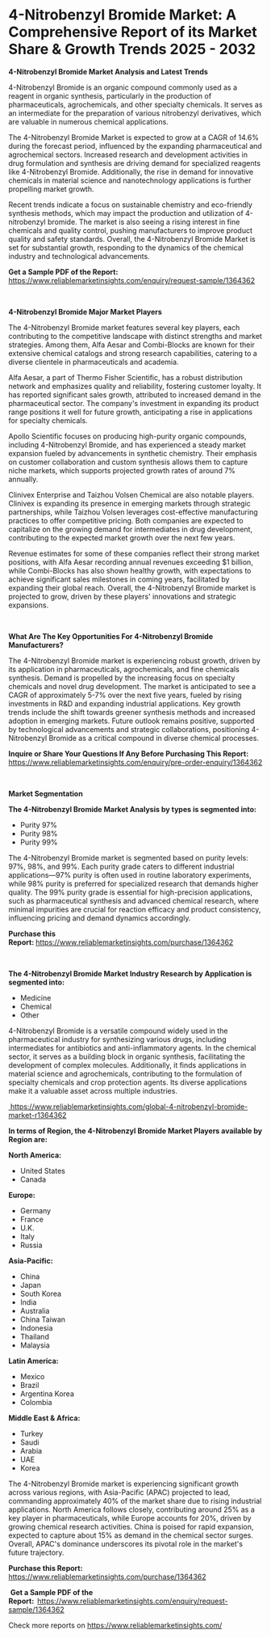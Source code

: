 <p><h1>4-Nitrobenzyl Bromide Market: A Comprehensive Report of its Market Share & Growth Trends 2025 - 2032</h1></p><p><strong>4-Nitrobenzyl Bromide Market Analysis and Latest Trends</strong></p>
<p><p>4-Nitrobenzyl Bromide is an organic compound commonly used as a reagent in organic synthesis, particularly in the production of pharmaceuticals, agrochemicals, and other specialty chemicals. It serves as an intermediate for the preparation of various nitrobenzyl derivatives, which are valuable in numerous chemical applications.</p><p>The 4-Nitrobenzyl Bromide Market is expected to grow at a CAGR of 14.6% during the forecast period, influenced by the expanding pharmaceutical and agrochemical sectors. Increased research and development activities in drug formulation and synthesis are driving demand for specialized reagents like 4-Nitrobenzyl Bromide. Additionally, the rise in demand for innovative chemicals in material science and nanotechnology applications is further propelling market growth. </p><p>Recent trends indicate a focus on sustainable chemistry and eco-friendly synthesis methods, which may impact the production and utilization of 4-nitrobenzyl bromide. The market is also seeing a rising interest in fine chemicals and quality control, pushing manufacturers to improve product quality and safety standards. Overall, the 4-Nitrobenzyl Bromide Market is set for substantial growth, responding to the dynamics of the chemical industry and technological advancements.</p></p>
<p><strong>Get a Sample PDF of the Report:&nbsp;</strong> <a href="https://www.reliablemarketinsights.com/enquiry/request-sample/1364362?utm_campaign=2137&utm_medium=2&utm_source=Github&utm_content=ia&utm_term=03022025&utm_id=4-nitrobenzyl-bromide">https://www.reliablemarketinsights.com/enquiry/request-sample/1364362</a></p>
<p>&nbsp;</p>
<p><strong>4-Nitrobenzyl Bromide Major Market Players</strong></p>
<p><p>The 4-Nitrobenzyl Bromide market features several key players, each contributing to the competitive landscape with distinct strengths and market strategies. Among them, Alfa Aesar and Combi-Blocks are known for their extensive chemical catalogs and strong research capabilities, catering to a diverse clientele in pharmaceuticals and academia.</p><p>Alfa Aesar, a part of Thermo Fisher Scientific, has a robust distribution network and emphasizes quality and reliability, fostering customer loyalty. It has reported significant sales growth, attributed to increased demand in the pharmaceutical sector. The company's investment in expanding its product range positions it well for future growth, anticipating a rise in applications for specialty chemicals.</p><p>Apollo Scientific focuses on producing high-purity organic compounds, including 4-Nitrobenzyl Bromide, and has experienced a steady market expansion fueled by advancements in synthetic chemistry. Their emphasis on customer collaboration and custom synthesis allows them to capture niche markets, which supports projected growth rates of around 7% annually.</p><p>Clinivex Enterprise and Taizhou Volsen Chemical are also notable players. Clinivex is expanding its presence in emerging markets through strategic partnerships, while Taizhou Volsen leverages cost-effective manufacturing practices to offer competitive pricing. Both companies are expected to capitalize on the growing demand for intermediates in drug development, contributing to the expected market growth over the next few years.</p><p>Revenue estimates for some of these companies reflect their strong market positions, with Alfa Aesar recording annual revenues exceeding $1 billion, while Combi-Blocks has also shown healthy growth, with expectations to achieve significant sales milestones in coming years, facilitated by expanding their global reach. Overall, the 4-Nitrobenzyl Bromide market is projected to grow, driven by these players' innovations and strategic expansions.</p></p>
<p>&nbsp;</p>
<p><strong>What Are The Key Opportunities For 4-Nitrobenzyl Bromide Manufacturers?</strong></p>
<p><p>The 4-Nitrobenzyl Bromide market is experiencing robust growth, driven by its application in pharmaceuticals, agrochemicals, and fine chemicals synthesis. Demand is propelled by the increasing focus on specialty chemicals and novel drug development. The market is anticipated to see a CAGR of approximately 5-7% over the next five years, fueled by rising investments in R&D and expanding industrial applications. Key growth trends include the shift towards greener synthesis methods and increased adoption in emerging markets. Future outlook remains positive, supported by technological advancements and strategic collaborations, positioning 4-Nitrobenzyl Bromide as a critical compound in diverse chemical processes.</p></p>
<p><strong>Inquire or Share Your Questions If Any Before Purchasing This Report:</strong> <a href="https://www.reliablemarketinsights.com/enquiry/pre-order-enquiry/1364362?utm_campaign=2137&utm_medium=2&utm_source=Github&utm_content=ia&utm_term=03022025&utm_id=4-nitrobenzyl-bromide">https://www.reliablemarketinsights.com/enquiry/pre-order-enquiry/1364362</a></p>
<p>&nbsp;</p>
<p><strong>Market Segmentation</strong></p>
<p><strong>The 4-Nitrobenzyl Bromide Market Analysis by types is segmented into:</strong></p>
<p><ul><li>Purity 97%</li><li>Purity 98%</li><li>Purity 99%</li></ul></p>
<p><p>The 4-Nitrobenzyl Bromide market is segmented based on purity levels: 97%, 98%, and 99%. Each purity grade caters to different industrial applications—97% purity is often used in routine laboratory experiments, while 98% purity is preferred for specialized research that demands higher quality. The 99% purity grade is essential for high-precision applications, such as pharmaceutical synthesis and advanced chemical research, where minimal impurities are crucial for reaction efficacy and product consistency, influencing pricing and demand dynamics accordingly.</p></p>
<p><strong>Purchase this Report:&nbsp;</strong><a href="https://www.reliablemarketinsights.com/purchase/1364362?utm_campaign=2137&utm_medium=2&utm_source=Github&utm_content=ia&utm_term=03022025&utm_id=4-nitrobenzyl-bromide">https://www.reliablemarketinsights.com/purchase/1364362</a></p>
<p>&nbsp;</p>
<p><strong>The 4-Nitrobenzyl Bromide Market Industry Research by Application is segmented into:</strong></p>
<p><ul><li>Medicine</li><li>Chemical</li><li>Other</li></ul></p>
<p><p>4-Nitrobenzyl Bromide is a versatile compound widely used in the pharmaceutical industry for synthesizing various drugs, including intermediates for antibiotics and anti-inflammatory agents. In the chemical sector, it serves as a building block in organic synthesis, facilitating the development of complex molecules. Additionally, it finds applications in material science and agrochemicals, contributing to the formulation of specialty chemicals and crop protection agents. Its diverse applications make it a valuable asset across multiple industries.</p></p>
<p><a href="https://www.reliablemarketinsights.com/global-4-nitrobenzyl-bromide-market-r1364362?utm_campaign=2137&utm_medium=2&utm_source=Github&utm_content=ia&utm_term=03022025&utm_id=4-nitrobenzyl-bromide">&nbsp;https://www.reliablemarketinsights.com/global-4-nitrobenzyl-bromide-market-r1364362</a></p>
<p><strong>In terms of Region, the 4-Nitrobenzyl Bromide Market Players available by Region are:</strong></p>
<p>
    <p> <strong> North America: </strong>
        <ul>
            <li>United States</li>
            <li>Canada</li>
        </ul>
        </p> 
    <p> <strong> Europe: </strong>
        <ul>
            <li>Germany</li>
            <li>France</li>
            <li>U.K.</li>
            <li>Italy</li>
            <li>Russia</li>
        </ul>
        </p> 
    <p> <strong> Asia-Pacific: </strong>
        <ul>
            <li>China</li>
            <li>Japan</li>
            <li>South Korea</li>
            <li>India</li>
            <li>Australia</li>
            <li>China Taiwan</li>
            <li>Indonesia</li>
            <li>Thailand</li>
            <li>Malaysia</li>
        </ul>
        </p> 
    <p> <strong> Latin America: </strong>
        <ul>
            <li>Mexico</li>
            <li>Brazil</li>
            <li>Argentina Korea</li>
            <li>Colombia</li>
        </ul>
        </p> 
    <p> <strong> Middle East & Africa: </strong>
        <ul>
            <li>Turkey</li>
            <li>Saudi</li>
            <li>Arabia</li>
            <li>UAE</li>
            <li>Korea</li>
        </ul>
    </p>
    </p>
<p><p>The 4-Nitrobenzyl Bromide market is experiencing significant growth across various regions, with Asia-Pacific (APAC) projected to lead, commanding approximately 40% of the market share due to rising industrial applications. North America follows closely, contributing around 25% as a key player in pharmaceuticals, while Europe accounts for 20%, driven by growing chemical research activities. China is poised for rapid expansion, expected to capture about 15% as demand in the chemical sector surges. Overall, APAC's dominance underscores its pivotal role in the market's future trajectory.</p></p>
<p><strong>Purchase this Report: </strong><a href="https://www.reliablemarketinsights.com/purchase/1364362?utm_campaign=2137&utm_medium=2&utm_source=Github&utm_content=ia&utm_term=03022025&utm_id=4-nitrobenzyl-bromide">https://www.reliablemarketinsights.com/purchase/1364362</a></p>
<p>&nbsp;<strong>Get a Sample PDF of the Report:&nbsp;&nbsp;</strong><a href="https://www.reliablemarketinsights.com/enquiry/request-sample/1364362?utm_campaign=2137&utm_medium=2&utm_source=Github&utm_content=ia&utm_term=03022025&utm_id=4-nitrobenzyl-bromide">https://www.reliablemarketinsights.com/enquiry/request-sample/1364362</a></p>
<p><strong></strong></p>
<p>Check more reports on <a href="https://www.reliablemarketinsights.com/?utm_campaign=2137&utm_medium=2&utm_source=Github&utm_content=ia&utm_term=03022025&utm_id=4-nitrobenzyl-bromide">https://www.reliablemarketinsights.com/</a></p>